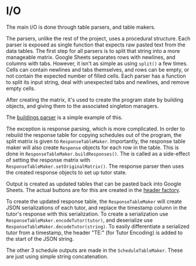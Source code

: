# I/O

The main I/O is done through table parsers, and table makers.

The parsers, unlike the rest of the project, uses a procedural structure. Each parser is exposed as single function that expects raw pasted text from the data tables. The first step for all parsers is to split that string into a more manageable matrix. Google Sheets separates rows with newlines, and columns with tabs. However, it isn't as simple as using `split()` a few times. Cells can contain newlines and tabs themselves, and rows can be empty, or not contain the expected number of filled cells. Each parser has a function to split its input string, deal with unexpected tabs and newlines, and remove empty cells.

After creating the matrix, it's used to create the program state by building objects, and giving them to the associated singleton managers.

The [buildings parser](../src/ts/parsers/building-parser.ts) is a simple example of this.

The exception is response parsing, which is more complicated. In order to rebuild the response table for copying schedules out of the program, the split matrix is given to `ResponseTableMaker`. Importantly, the response table maker will also create `Response` objects for each row in the table. This is done in `ResponseTableMaker.buildResponses()`. The is called as a side-effect of setting the response matrix with `ResponseTableMaker.setOriginalMatrix()`. The response parser then uses the created response objects to set up tutor state.

Output is created as updated tables that can be pasted back into Google Sheets. The actual buttons are for this are created in the [header factory](../src/ts/elements/header/header-factory.ts).

To create the updated response table, the `ResponseTableMaker` will create JSON serializations of each tutor, and replace the timestamp column in the tutor's response with this serialization. To create a serialization use `ResponseTableMaker.encodeTutor(tutor)`, and deserialize use `ResponseTableMaker.decodeTutor(string)`. To easily differentiate a serialized tutor from a timestamp, the header "TE:" (for Tutor Encoding) is added to the start of the JSON string.

The other 3 schedule outputs are made in the `ScheduleTableMaker`. These are just using simple string concatenation.